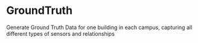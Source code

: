 # GroundTruth
Generate Ground Truth Data for one building in each campus, capturing all different types of sensors and relationships
